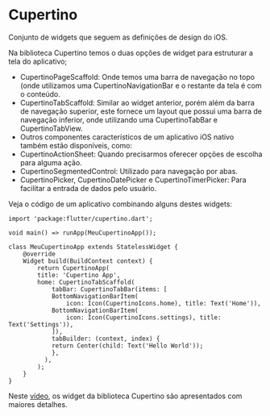 # Cupertino

Conjunto de widgets que seguem as definições de design do iOS.

Na biblioteca Cupertino temos o duas opções de widget para estruturar a tela do aplicativo;

* CupertinoPageScaffold: Onde temos uma barra de navegação no topo (onde utilizamos uma CupertinoNavigationBar e o restante da tela é com o conteúdo.
* CupertinoTabScaffold: Similar ao widget anterior, porém além da barra de navegação superior, este fornece um layout que possui uma barra de navegação inferior, onde utilizando uma CupertinoTabBar e CupertinoTabView. 
* Outros componentes característicos de um aplicativo iOS nativo também estão disponíveis, como: 
* CupertinoActionSheet: Quando precisarmos oferecer opções de escolha para alguma ação.
* CupertinoSegmentedControl: Utilizado para navegação por abas.
* CupertinoPicker, CupertinoDatePicker e CupertinoTimerPicker: Para facilitar a entrada de dados pelo usuário.

Veja o código de um aplicativo combinando alguns destes widgets:

    import 'package:flutter/cupertino.dart';

    void main() => runApp(MeuCupertinoApp());

    class MeuCupertinoApp extends StatelessWidget {
        @override
        Widget build(BuildContext context) {
            return CupertinoApp(
            title: 'Cupertino App',
            home: CupertinoTabScaffold(
                tabBar: CupertinoTabBar(items: [
                BottomNavigationBarItem(
                    icon: Icon(CupertinoIcons.home), title: Text('Home')),
                BottomNavigationBarItem(
                    icon: Icon(CupertinoIcons.settings), title: Text('Settings')),
                ]),
                tabBuilder: (context, index) {
                return Center(child: Text('Hello World'));
                },
              ),
            );
        }
    }

Neste [vídeo](https://www.youtube.com/watch?v=3PdUaidHc-E&ab_channel=Flutter), os widget da biblioteca Cupertino são apresentados com maiores detalhes.